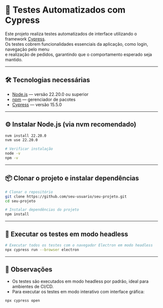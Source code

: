 # 🧪 Testes Automatizados com Cypress

Este projeto realiza testes automatizados de interface utilizando o framework [Cypress](https://www.cypress.io/).  
Os testes cobrem funcionalidades essenciais da aplicação, como login, navegação pelo menu  
e realização de pedidos, garantindo que o comportamento esperado seja mantido.

---

## 🛠️ Tecnologias necessárias

- [Node.js](https://nodejs.org/) — versão 22.20.0 ou superior  
- [npm](https://www.npmjs.com/) — gerenciador de pacotes  
- [Cypress](https://www.cypress.io/) — versão 15.5.0

---

## ⚙️ Instalar Node.js (via nvm recomendado)

```bash
nvm install 22.20.0
nvm use 22.20.0

# Verificar instalação
node -v
npm -v
```

---

## 📦 Clonar o projeto e instalar dependências

```bash
# Clonar o repositório
git clone https://github.com/seu-usuario/seu-projeto.git
cd seu-projeto

# Instalar dependências do projeto
npm install
```

---

## 🚀 Executar os testes em modo headless

```bash
# Executar todos os testes com o navegador Electron em modo headless
npx cypress run --browser electron
```

---

## 📄 Observações

- Os testes são executados em modo headless por padrão, ideal para ambientes de CI/CD.
- Para executar os testes em modo interativo com interface gráfica:

```bash
npx cypress open
```